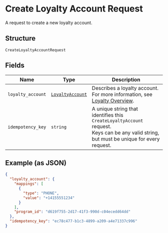
# Create Loyalty Account Request

A request to create a new loyalty account.

## Structure

`CreateLoyaltyAccountRequest`

## Fields

| Name | Type | Description |
|  --- | --- | --- |
| `loyalty_account` | [`LoyaltyAccount`](/doc/models/loyalty-account.md) | Describes a loyalty account. For more information, see<br>[Loyalty Overview](https://developer.squareup.com/docs/docs/loyalty/overview). |
| `idempotency_key` | `string` | A unique string that identifies this `CreateLoyaltyAccount` request.<br>Keys can be any valid string, but must be unique for every request. |

## Example (as JSON)

```json
{
  "loyalty_account": {
    "mappings": [
      {
        "type": "PHONE",
        "value": "+14155551234"
      }
    ],
    "program_id": "d619f755-2d17-41f3-990d-c04ecedd64dd"
  },
  "idempotency_key": "ec78c477-b1c3-4899-a209-a4e71337c996"
}
```

